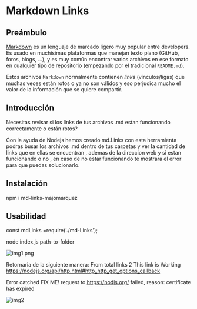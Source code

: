 # Markdown Links

## Preámbulo

[Markdown](https://es.wipedia.org/wiki/Markdown) es un lenguaje de marcado
ligero muy popular entre developers. Es usado en muchísimas plataformas que
manejan texto plano (GitHub, foros, blogs, ...), y es muy común
encontrar varios archivos en ese formato en cualquier tipo de repositorio
(empezando por el tradicional `README.md`).

Estos archivos `Markdown` normalmente contienen _links_ (vínculos/ligas) que
muchas veces están rotos o ya no son válidos y eso perjudica mucho el valor de
la información que se quiere compartir.


## Introducción

Necesitas revisar si los links de tus archivos .md estan funcionando correctamente o están rotos?

Con la ayuda de Nodejs hemos creado md.Links con esta herramienta podras busar los archivos .md dentro de tus carpetas y ver la cantidad de links que en ellas se encuentran , ademas de la direccion web y si estan funcionando o no , en caso de no estar funcionando te mostrara el error para que puedas solucionarlo.



## Instalación
npm i md-links-majomarquez



## Usabilidad
const mdLinks =require('./md-Links');

node index.js path-to-folder

![img1.png](https://i.postimg.cc/cHZ8Yjzs/Captura-de-pantalla-de-2019-04-30-15-35-15.png)



Retornaria de la siguiente manera:
From total links 2
This link is Working  https://nodejs.org/api/http.html#http_http_get_options_callback

Error catched FIX ME! request to https://nodjs.org/ failed, reason: certificate has expired

![img2](https://i.postimg.cc/fLKSvC4Y/Captura-de-pantalla-de-2019-04-30-15-21-50.png)

